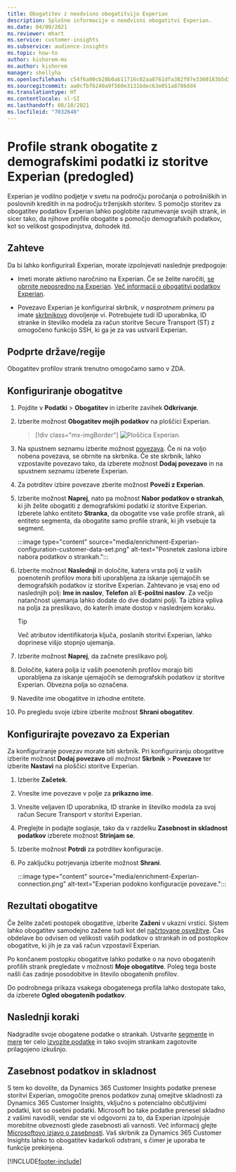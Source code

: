 ```yaml
---
title: Obogatitev z neodvisno obogatitvijo Experian
description: Splošne informacije o neodvisni obogatitvi Experian.
ms.date: 04/09/2021
ms.reviewer: mhart
ms.service: customer-insights
ms.subservice: audience-insights
ms.topic: how-to
author: kishorem-ms
ms.author: kishorem
manager: shellyha
ms.openlocfilehash: c54f6a00cb28b0ab11716c02aa8761dfa382f07e3360183b5d38b9720e890c21
ms.sourcegitcommit: aa0cfbf6240a9f560e3131bdec63e051a8786dd4
ms.translationtype: HT
ms.contentlocale: sl-SI
ms.lasthandoff: 08/10/2021
ms.locfileid: "7032640"
---
```

# <a name="enrich-customer-profiles-with-demographics-from-experian-preview"></a>Profile strank obogatite z demografskimi podatki iz storitve Experian (predogled)

Experian je vodilno podjetje v svetu na področju poročanja o potrošniških in poslovnih kreditih in na področju trženjskih storitev. S pomočjo storitev za obogatitev podatkov Experian lahko poglobite razumevanje svojih strank, in sicer tako, da njihove profile obogatite s pomočjo demografskih podatkov, kot so velikost gospodinjstva, dohodek itd.

## <a name="prerequisites"></a>Zahteve

Da bi lahko konfigurirali Experian, morate izpolnjevati naslednje predpogoje:

- Imeti morate aktivno naročnino na Experian. Če se želite naročiti, [se obrnite neposredno na Experian](https://www.experian.com/marketing-services/contact). [Več informacij o obogatitvi podatkov Experian](https://www.experian.com/marketing-services/microsoft?cmpid=ems_web_mci_cdppage).

- Povezavo Experian je konfiguriral skrbnik, *v nasprotnem primeru* pa imate [skrbnikovo](permissions.md#administrator) dovoljenje vi. Potrebujete tudi ID uporabnika, ID stranke in številko modela za račun storitve Secure Transport (ST) z omogočeno funkcijo SSH, ki ga je za vas ustvaril Experian.

## <a name="supported-countriesregions"></a>Podprte države/regije

Obogatitev profilov strank trenutno omogočamo samo v ZDA.

## <a name="configure-the-enrichment"></a>Konfiguriranje obogatitve

1. Pojdite v **Podatki** > **Obogatitev** in izberite zavihek **Odkrivanje**.

1. Izberite možnost **Obogatitev mojih podatkov** na ploščici Experian.

   > [!div class="mx-imgBorder"]
   > ![Ploščica Experian.](media/experian-tile.png "Experian tile")
   > 

1. Na spustnem seznamu izberite možnost [povezava](connections.md). Če ni na voljo nobena povezava, se obrnite na skrbnika. Če ste skrbnik, lahko vzpostavite povezavo tako, da izberete možnost **Dodaj povezavo** in na spustnem seznamu izberete Experian. 

1. Za potrditev izbire povezave zberite možnost **Poveži z Experian**.

1.  Izberite možnost **Naprej**, nato pa možnost **Nabor podatkov o strankah**, ki jih želite obogatiti z demografskimi podatki iz storitve Experian. Izberete lahko entiteto **Stranka**, da obogatite vse vaše profile strank, ali entiteto segmenta, da obogatite samo profile strank, ki jih vsebuje ta segment.

    :::image type="content" source="media/enrichment-Experian-configuration-customer-data-set.png" alt-text="Posnetek zaslona izbire nabora podatkov o strankah.":::

1. Izberite možnost **Naslednji** in določite, katera vrsta polj iz vaših poenotenih profilov mora biti uporabljena za iskanje ujemajočih se demografskih podatkov iz storitve Experian. Zahtevano je vsaj eno od naslednjih polj: **Ime in naslov**, **Telefon** ali **E-poštni naslov**. Za večjo natančnost ujemanja lahko dodate do dve dodatni polji. Ta izbira vpliva na polja za preslikavo, do katerih imate dostop v naslednjem koraku.

    > [!TIP]
    > Več atributov identifikatorja ključa, poslanih storitvi Experian, lahko doprinese višjo stopnjo ujemanja.

1. Izberite možnost **Naprej**, da začnete preslikavo polj.

1. Določite, katera polja iz vaših poenotenih profilov morajo biti uporabljena za iskanje ujemajočih se demografskih podatkov iz storitve Experian. Obvezna polja so označena.

1. Navedite ime obogatitve in izhodne entitete.

1. Po pregledu svoje izbire izberite možnost **Shrani obogatitev**.

## <a name="configure-the-connection-for-experian"></a>Konfigurirajte povezavo za Experian 

Za konfiguriranje povezav morate biti skrbnik. Pri konfiguriranju obogatitve izberite možnost **Dodaj povezavo** *ali možnost* **Skrbnik** > **Povezave** ter izberite **Nastavi** na ploščici storitve Experian.

1. Izberite **Začetek**.

1. Vnesite ime povezave v polje za **prikazno ime**.

1. Vnesite veljaven ID uporabnika, ID stranke in številko modela za svoj račun Secure Transport v storitvi Experian.

1. Preglejte in podajte soglasje, tako da v razdelku **Zasebnost in skladnost podatkov** izberete možnost **Strinjam se**.

1. Izberite možnost **Potrdi** za potrditev konfiguracije.

1. Po zaključku potrjevanja izberite možnost **Shrani**.
   
   :::image type="content" source="media/enrichment-Experian-connection.png" alt-text="Experian podokno konfiguracije povezave.":::

## <a name="enrichment-results"></a>Rezultati obogatitve

Če želite začeti postopek obogatitve, izberite **Zaženi** v ukazni vrstici. Sistem lahko obogatitev samodejno zažene tudi kot del [načrtovane osvežitve](system.md#schedule-tab). Čas obdelave bo odvisen od velikosti vaših podatkov o strankah in od postopkov obogatitve, ki jih je za vaš račun vzpostavil Experian.

Po končanem postopku obogatitve lahko podatke o na novo obogatenih profilih strank pregledate v možnosti **Moje obogatitve**. Poleg tega boste našli čas zadnje posodobitve in število obogatenih profilov.

Do podrobnega prikaza vsakega obogatenega profila lahko dostopate tako, da izberete **Ogled obogatenih podatkov**.

## <a name="next-steps"></a>Naslednji koraki

Nadgradite svoje obogatene podatke o strankah. Ustvarite [segmente](segments.md) in [mere](measures.md) ter celo [izvozite podatke](export-destinations.md) in tako svojim strankam zagotovite prilagojeno izkušnjo.

## <a name="data-privacy-and-compliance"></a>Zasebnost podatkov in skladnost

S tem ko dovolite, da Dynamics 365 Customer Insights podatke prenese storitvi Experian, omogočite prenos podatkov zunaj omejitve skladnosti za Dynamics 365 Customer Insights, vključno s potencialno občutljivimi podatki, kot so osebni podatki. Microsoft bo take podatke prenesel skladno z vašimi navodili, vendar ste vi odgovorni za to, da Experian izpolnjuje morebitne obveznosti glede zasebnosti ali varnosti. Več informacij glejte [Microsoftovo izjavo o zasebnosti](https://go.microsoft.com/fwlink/?linkid=396732).
Vaš skrbnik za Dynamics 365 Customer Insights lahko to obogatitev kadarkoli odstrani, s čimer je uporaba te funkcije prekinjena.


[!INCLUDE[footer-include](../includes/footer-banner.md)]
